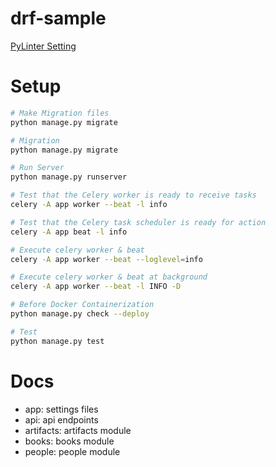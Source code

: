 # drf-sample

[PyLinter Setting](https://qiita.com/navitime_tech/items/0a431a2d74c156d0bda2)

# Setup 
```bash
# Make Migration files
python manage.py migrate

# Migration
python manage.py migrate

# Run Server
python manage.py runserver

# Test that the Celery worker is ready to receive tasks
celery -A app worker --beat -l info

# Test that the Celery task scheduler is ready for action
celery -A app beat -l info

# Execute celery worker & beat
celery -A app worker --beat --loglevel=info

# Execute celery worker & beat at background
celery -A app worker --beat -l INFO -D

# Before Docker Containerization
python manage.py check --deploy

# Test
python manage.py test
```
# Docs
- app: settings files
- api: api endpoints
- artifacts: artifacts module
- books: books module
- people: people module

